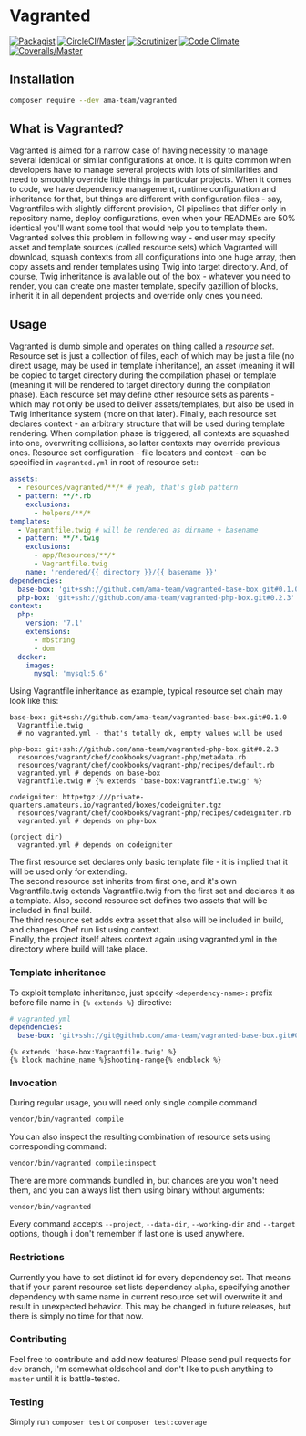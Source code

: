 # Vagranted

[![Packagist](https://img.shields.io/packagist/v/ama-team/vagranted.svg?style=flat-square)](https://packagist.org/packages/ama-team/vagranted)
[![CircleCI/Master](https://img.shields.io/circleci/project/github/ama-team/vagranted/master.svg?style=flat-square)](https://circleci.com/gh/ama-team/vagranted/tree/dev)
[![Scrutinizer](https://img.shields.io/scrutinizer/g/ama-team/vagranted.svg?style=flat-square)](https://scrutinizer-ci.com/g/ama-team/vagranted)
[![Code Climate](https://img.shields.io/codeclimate/github/ama-team/vagranted.svg?style=flat-square)](https://codeclimate.com/github/ama-team/vagranted)
[![Coveralls/Master](https://img.shields.io/coveralls/ama-team/vagranted/master.svg?style=flat-square)](https://coveralls.io/github/ama-team/vagranted?branch=master)

## Installation

```bash
composer require --dev ama-team/vagranted
```

## What is Vagranted?

Vagranted is aimed for a narrow case of having necessity to manage
several identical or similar configurations at once. It is quite common
when developers have to manage several projects with lots of 
similarities and need to smoothly override little things in particular
projects. When it comes to code, we have dependency management,
runtime configuration and inheritance for that, but things are 
different with configuration files - say, Vagrantfiles with slightly 
different provision, CI pipelines that differ only in repository name, 
deploy configurations, even when your READMEs are 50% identical you'll 
want some tool that would help you to template them. Vagranted solves 
this problem in following way - end user may specify asset and template
sources (called resource sets) which Vagranted will download, squash
contexts from all configurations into one huge array, then copy assets 
and render templates using Twig into target directory. And, of course,
Twig inheritance is available out of the box - whatever you need to 
render, you can create one master template, specify gazillion of 
blocks, inherit it in all dependent projects and override only ones you
need.

## Usage

Vagranted is dumb simple and operates on thing called a *resource set*.
Resource set is just a collection of files, each of which may be just a
file (no direct usage, may be used in template inheritance), an asset 
(meaning it will be copied to target directory during the compilation 
phase) or template (meaning it will be rendered to target directory 
during the compilation phase). Each resource set may define other 
resource sets as parents - which may not only be used to deliver 
assets/templates, but also be used in Twig inheritance system (more on 
that later). Finally, each resource set declares context - an arbitrary 
structure that will be used during template rendering. When compilation 
phase is triggered, all contexts are squashed into one, overwriting 
collisions, so latter contexts may override previous ones. Resource set 
configuration - file locators and context - can be specified in 
`vagranted.yml` in root of resource set::

```yml
assets:
  - resources/vagranted/**/* # yeah, that's glob pattern
  - pattern: **/*.rb
    exclusions: 
      - helpers/**/*
templates:
  - Vagrantfile.twig # will be rendered as dirname + basename
  - pattern: **/*.twig
    exclusions:
      - app/Resources/**/*
      - Vagrantfile.twig
    name: 'rendered/{{ directory }}/{{ basename }}'
dependencies:
  base-box: 'git+ssh://github.com/ama-team/vagranted-base-box.git#0.1.0'
  php-box: 'git+ssh://github.com/ama-team/vagranted-php-box.git#0.2.3'
context:
  php: 
    version: '7.1'
    extensions:
      - mbstring
      - dom
  docker:
    images:
      mysql: 'mysql:5.6'
```

Using Vagrantfile inheritance as example, typical resource set chain 
may look like this:

```
base-box: git+ssh://github.com/ama-team/vagranted-base-box.git#0.1.0
  Vagrantfile.twig
  # no vagranted.yml - that's totally ok, empty values will be used
  
php-box: git+ssh://github.com/ama-team/vagranted-php-box.git#0.2.3
  resources/vagrant/chef/cookbooks/vagrant-php/metadata.rb
  resources/vagrant/chef/cookbooks/vagrant-php/recipes/default.rb
  vagranted.yml # depends on base-box
  Vagrantfile.twig # {% extends 'base-box:Vagrantfile.twig' %}
  
codeigniter: http+tgz:///private-quarters.amateurs.io/vagranted/boxes/codeigniter.tgz
  resources/vagrant/chef/cookbooks/vagrant-php/recipes/codeigniter.rb
  vagranted.yml # depends on php-box
  
(project dir)
  vagranted.yml # depends on codeigniter
```

The first resource set declares only basic template file - it is 
implied that it will be used only for extending.  
The second resource set inherits from first one, and it's own 
Vagrantfile.twig extends Vagrantfile.twig from the first set and 
declares it as a template. Also, second resource set defines two assets
that will be included in final build.  
The third resource set adds extra asset that also will be included in
build, and changes Chef run list using context.  
Finally, the project itself alters context again using vagranted.yml in
the directory where build will take place.

### Template inheritance

To exploit template inheritance, just specify `<dependency-name>:`
prefix before file name in `{% extends %}` directive:

```yml
# vagranted.yml
dependencies:
  base-box: 'git+ssh://git@github.com/ama-team/vagranted-base-box.git#0.1.0'
```

```Vagrantfile.twig
{% extends 'base-box:Vagrantfile.twig' %}
{% block machine_name %}shooting-range{% endblock %}
```

### Invocation

During regular usage, you will need only single compile command

```bash
vendor/bin/vagranted compile
```

You can also inspect the resulting combination of resource sets using 
corresponding command:

```bash
vendor/bin/vagranted compile:inspect
```

There are more commands bundled in, but chances are you won't need 
them, and you can always list them using binary without arguments:

```
vendor/bin/vagranted
```

Every command accepts `--project`, `--data-dir`, `--working-dir`
and `--target` options, though i don't remember if last one is used 
anywhere.

### Restrictions

Currently you have to set distinct id for every dependency set. That 
means that if your parent resource set lists dependency `alpha`, 
specifying another dependency with same name in current resource set 
will overwrite it and result in unexpected behavior. This may be 
changed in future releases, but there is simply no time for that now.

### Contributing

Feel free to contribute and add new features! Please send pull requests
for `dev` branch, i'm somewhat oldschool and don't like to push 
anything to `master` until it is battle-tested.

### Testing

Simply run `composer test` or `composer test:coverage`
